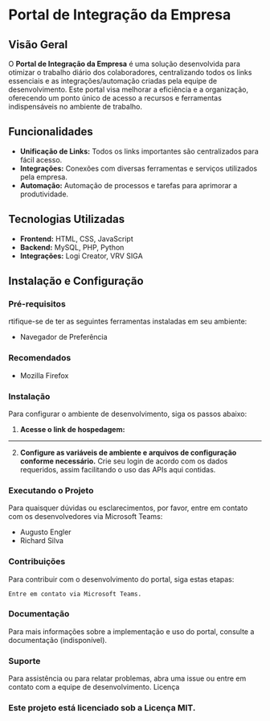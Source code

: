 # Portal de Integração da Empresa

## Visão Geral

O **Portal de Integração da Empresa** é uma solução desenvolvida para otimizar o trabalho diário dos colaboradores, centralizando todos os links essenciais e as integrações/automação criadas pela equipe de desenvolvimento. Este portal visa melhorar a eficiência e a organização, oferecendo um ponto único de acesso a recursos e ferramentas indispensáveis no ambiente de trabalho.

## Funcionalidades

- **Unificação de Links:** Todos os links importantes são centralizados para fácil acesso.
- **Integrações:** Conexões com diversas ferramentas e serviços utilizados pela empresa.
- **Automação:** Automação de processos e tarefas para aprimorar a produtividade.

## Tecnologias Utilizadas

- **Frontend:** HTML, CSS, JavaScript
- **Backend:** MySQL, PHP, Python
- **Integrações:** Logi Creator, VRV SIGA

## Instalação e Configuração

### Pré-requisitos

rtifique-se de ter as seguintes ferramentas instaladas em seu ambiente:

- Navegador de Preferência 

### Recomendados
- Mozilla Firefox

### Instalação

Para configurar o ambiente de desenvolvimento, siga os passos abaixo:

1. **Acesse o link de hospedagem:**

------

2. **Configure as variáveis de ambiente e arquivos de configuração conforme necessário.** 
Crie seu login de acordo com os dados requeridos, assim facilitando o uso das APIs aqui contidas.

### Executando o Projeto

Para quaisquer dúvidas ou esclarecimentos, por favor, entre em contato com os desenvolvedores via Microsoft Teams:

- Augusto Engler
- Richard Silva

### Contribuições

Para contribuir com o desenvolvimento do portal, siga estas etapas:

    Entre em contato via Microsoft Teams.

### Documentação

Para mais informações sobre a implementação e uso do portal, consulte a documentação (indisponível).

### Suporte

Para assistência ou para relatar problemas, abra uma issue ou entre em contato com a equipe de desenvolvimento.
Licença

### Este projeto está licenciado sob a Licença MIT.